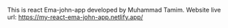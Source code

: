 This is react Ema-john-app developed by Muhammad Tamim.
Website live url: https://my-react-ema-john-app.netlify.app/